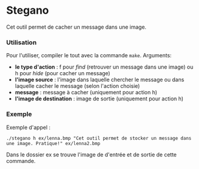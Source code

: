 # Stegano
Cet outil permet de cacher un message dans une image.

### Utilisation
Pour l'utiliser, compiler le tout avec la commande `make`.
Arguments:
* **le type d'action** : f pour *find* (retrouver un message dans une image) ou h pour *hide* (pour cacher un message)
* **l'image source** : l'image dans laquelle chercher le message ou dans laquelle cacher le message (selon l'action choisie)
* **message** : message à cacher (uniquement pour action h)
* **l'image de destination** : image de sortie (uniquement pour action h)

### Exemple
Exemple d'appel :
```
./stegano h ex/lenna.bmp "Cet outil permet de stocker un message dans une image. Pratique!" ex/lenna2.bmp
```

Dans le dossier ex se trouve l'image de d'entrée et de sortie de cette commande.
